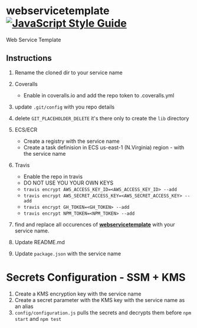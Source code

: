# webservicetemplate [![JavaScript Style Guide](https://img.shields.io/badge/code_style-standard-brightgreen.svg)](https://standardjs.com)

Web Service Template

## Instructions

1.  Rename the cloned dir to your service name
1.  Coveralls
    * Enable in coveralls.io and add the repo token to .coveralls.yml
1.  update `.git/config` with you repo details
1.  delete `GIT_PLACEHOLDER_DELETE` it's there only to create the `lib` directory
1.  ECS/ECR
    * Create a registry with the service name
    * Create a task definision in ECS us-east-1 (N.Virginia) region - with the service name
1.  Travis

    * Enable the repo in travis
    * DO NOT USE YOU YOUR OWN KEYS
    * `travis encrypt AWS_ACCESS_KEY_ID=<AWS_ACCESS_KEY_ID> --add`
    * `travis encrypt AWS_SECRET_ACCESS_KEY=<AWS_SECRET_ACCESS_KEY> --add`
    * `travis encrypt GH_TOKEN=<GH_TOKEN> --add`
    * `travis encrypt NPM_TOKEN=<NPM_TOKEN> --add`

1.  find and replace all occurences of [**webservicetemplate**](https://github.com/datreeio/webservicetemplate/search?q=webservicetemplate&projid=github.com%2Fdatreeio%2Fwebservicetemplate&searchType=code) with your service name.
1.  Update README.md
1.  Update `package.json` with the service name

# Secrets Configuration - SSM + KMS

1.  Create a KMS encryption key with the service name
1.  Create a secret parameter with the KMS key with the service name as an alias
1.  `config/configuration.js` pulls the secrets and decrypts them before `npm start` and `npm test`
